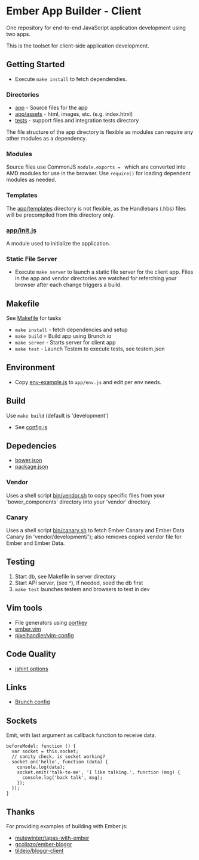 # Ember App Builder - Client

One repository for end-to-end JavaScript application development using two apps.

This is the toolset for client-side application development.


## Getting Started

* Execute `make install` to fetch dependendies.

### Directories

* [app](app) - Source files for the app
* [app/assets](app/assets) - html, images, etc. (e.g. index.html)
* [tests](tests) - support files and integration tests directory

The file structure of the app directory is flexible as modules can
require any other modules as a dependency.

### Modules

Source files use CommonJS `module.exports = ` which are converted into
AMD modules for use in the browser. Use `require()` for loading
dependent modules as needed.

### Templates

The [app/templates](app/templates) directory is not flexible, as the
Handlebars (.hbs) files will be precompiled from this directory only.

### [app/init.js](app/init.js)

A module used to initialize the application.

### Static File Server

* Execute `make server` to launch a static file server for the client
  app. Files in the app and vendor directories are watched for
  referching your browser after each change triggers a build.


## Makefile

See [Makefile](Makefile) for tasks

* `make install` - fetch dependencies and setup
* `make build` = Build app using Brunch.io
* `make server` - Starts server for client app
* `make test` - Launch Testem to execute tests, see testem.json


## Environment

* Copy [env-example.js](env-example.js) to `app/env.js` and edit per env needs.


## Build

Use `make build` (default is 'development')

* See [config.js](config.js)


## Depedencies

* [bower.json](bower.json)
* [package.json](package.json)

### Vendor

Uses a shell script [bin/vendor.sh](bin/vendor.sh) to copy specific
files from your 'bower_components' directory into your 'vendor'
directory.

### Canary

Uses a shell script [bin/canary.sh](bin/canary.sh) to fetch Ember Canary
and Ember Data Canary (in 'vendor/development/'); also removes copied
vendor file for Ember and Ember Data.


## Testing

1. Start db, see Makefile in server directory
1. Start API server, (see ^), If needed, seed the db first
1. `make test` launches testem and browsers to test in dev


## Vim tools

* File generators using [portkey]
* [ember.vim]
* [pixelhandler/vim-config]

[portkey]: https://github.com/dsawardekar/portkey
[ember.vim]: https://github.com/dsawardekar/ember.vim
[pixelhandler/vim-config]: https://github.com/pixelhandler/vim-config


## Code Quality

* [jshint options]

[jshint options]: http://jshint.com/docs/options/


## Links

* [Brunch config]

[Brunch config]: https://github.com/brunch/brunch/blob/master/docs/config.md


## Sockets

Emit, with last argument as callback function to receive data.

    beforeModel: function () {
      var socket = this.socket;
      // sanity check, is socket working?
      socket.on('hello', function (data) {
        console.log(data);
        socket.emit('talk-to-me', 'I like talking.', function (msg) {
          console.log('back talk', msg);
        });
      });
    }



## Thanks

For providing examples of building with Ember.js:

* [mutewinter/tapas-with-ember]
* [gcollazo/ember-bloggr]
* [tildeio/bloggr-client]

[mutewinter/tapas-with-ember]: https://github.com/mutewinter/tapas-with-ember
[gcollazo/ember-bloggr]: https://github.com/gcollazo/ember-bloggr
[tildeio/bloggr-client]: https://github.com/tildeio/bloggr-client
